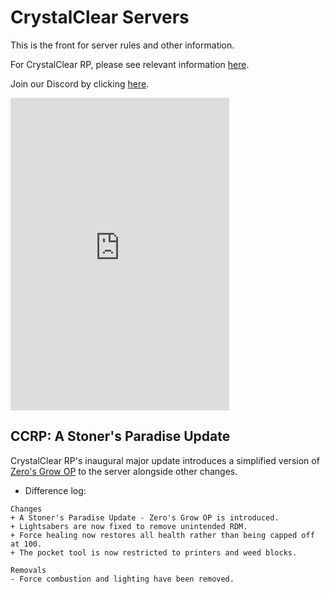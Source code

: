 # CrystalClear Servers

This is the front for server rules and other information.

For CrystalClear RP, please see relevant information [here](/articles/roleplay.md).

Join our Discord by clicking [here](https://discord.gg/H3ztBSer).

<iframe src="https://discord.com/widget?id=810654201709461514&theme=dark" width="350" height="500" allowtransparency="true" frameborder="0" sandbox="allow-popups allow-popups-to-escape-sandbox allow-same-origin allow-scripts"></iframe>

## CCRP: A Stoner's Paradise Update

CrystalClear RP's inaugural major update introduces a simplified version of [Zero's Grow OP](https://www.gmodstore.com/market/view/6326) to the server alongside other changes.

- Difference log:

```
Changes
+ A Stoner's Paradise Update - Zero's Grow OP is introduced.
+ Lightsabers are now fixed to remove unintended RDM.
+ Force healing now restores all health rather than being capped off at 100.
+ The pocket tool is now restricted to printers and weed blocks.

Removals
- Force combustion and lighting have been removed.
```
